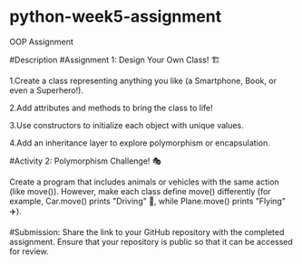 # python-week5-assignment
 OOP Assignment
 
#Description
#Assignment 1: Design Your Own Class! 🏗️

 1.Create a class representing anything you like (a Smartphone, Book, or even a Superhero!).
 
 2.Add attributes and methods to bring the class to life!
 
 3.Use constructors to initialize each object with unique values.
 
 4.Add an inheritance layer to explore polymorphism or encapsulation.

#Activity 2: Polymorphism Challenge! 🎭

Create a program that includes animals or vehicles with the same action (like move()). However, make each class define move() differently (for example, Car.move() prints "Driving" 🚗, while Plane.move() prints "Flying" ✈️).

#Submission:
Share the link to your GitHub repository with the completed assignment.
Ensure that your repository is public so that it can be accessed for review.
